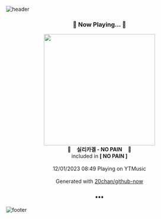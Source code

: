 ![header](https://capsule-render.vercel.app/api?type=wave&height=170&section=header&fontColor=090707&fontAlignX=45&fontAlignY=65&fontSize=100)

<h3 align="center">🎵 Now Playing... 🎵</h3>
<p align="center">
  <a href="https://music.youtube.com/watch?v=U31mUH2DnWk">
    <img width="300" src="https://lh3.googleusercontent.com/-V2vyRArXHs-MopfpULVmDC7amR_plX0qmZUnMeXLLKNejenmiaqTzqAwB78DLHhnjwngmrfbYgaK0l8eA">
  </a>
  <br>
  🎵&nbsp&nbsp&nbsp <b>실리카겔 - NO PAIN</b> &nbsp&nbsp&nbsp🎵
  <br>
  included in <b>[ NO PAIN ]</b>
  
  <br />
  <br />
  12/01/2023 08:49 Playing on YTMusic
  <br />
  <br />
  Generated with <a href="https://github.com/20chan/github-now">20chan/github-now</a>
</p>

<h3 align="center">•••</h3>

![footer](https://capsule-render.vercel.app/api?type=wave&height=150&section=footer)
